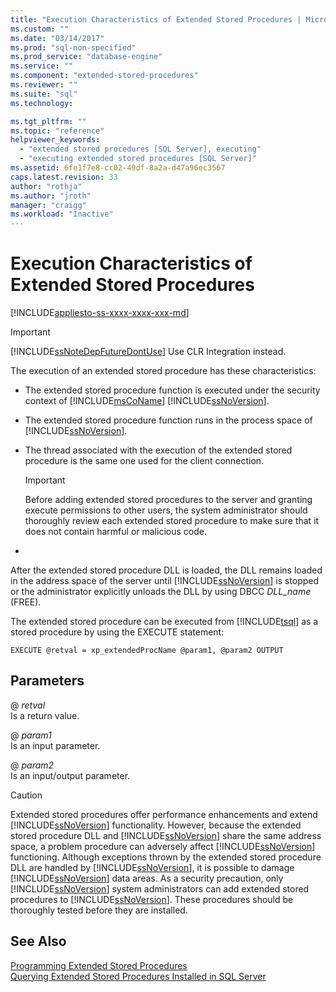 ```yaml
---
title: "Execution Characteristics of Extended Stored Procedures | Microsoft Docs"
ms.custom: ""
ms.date: "03/14/2017"
ms.prod: "sql-non-specified"
ms.prod_service: "database-engine"
ms.service: ""
ms.component: "extended-stored-procedures"
ms.reviewer: ""
ms.suite: "sql"
ms.technology: 

ms.tgt_pltfrm: ""
ms.topic: "reference"
helpviewer_keywords: 
  - "extended stored procedures [SQL Server], executing"
  - "executing extended stored procedures [SQL Server]"
ms.assetid: 6fe1f7e8-cc02-49df-8a2a-d47a96ec3567
caps.latest.revision: 33
author: "rothja"
ms.author: "jroth"
manager: "craigg"
ms.workload: "Inactive"
---
```

# Execution Characteristics of Extended Stored Procedures
[!INCLUDE[appliesto-ss-xxxx-xxxx-xxx-md](../../includes/appliesto-ss-xxxx-xxxx-xxx-md.md)]
    
> [!IMPORTANT]  
>  [!INCLUDE[ssNoteDepFutureDontUse](../../includes/ssnotedepfuturedontuse-md.md)] Use CLR Integration instead.  
  
 The execution of an extended stored procedure has these characteristics:  
  
-   The extended stored procedure function is executed under the security context of [!INCLUDE[msCoName](../../includes/msconame-md.md)] [!INCLUDE[ssNoVersion](../../includes/ssnoversion-md.md)].  
  
-   The extended stored procedure function runs in the process space of [!INCLUDE[ssNoVersion](../../includes/ssnoversion-md.md)].  
  
-   The thread associated with the execution of the extended stored procedure is the same one used for the client connection.  
  
    > [!IMPORTANT]  
    >  Before adding extended stored procedures to the server and granting execute permissions to other users, the system administrator should thoroughly review each extended stored procedure to make sure that it does not contain harmful or malicious code.  
  
-  
  
 After the extended stored procedure DLL is loaded, the DLL remains loaded in the address space of the server until [!INCLUDE[ssNoVersion](../../includes/ssnoversion-md.md)] is stopped or the administrator explicitly unloads the DLL by using DBCC *DLL_name* (FREE).  
  
 The extended stored procedure can be executed from [!INCLUDE[tsql](../../includes/tsql-md.md)] as a stored procedure by using the EXECUTE statement:  
  
```  
EXECUTE @retval = xp_extendedProcName @param1, @param2 OUTPUT  
```  
  
## Parameters  
 @ *retval*  
 Is a return value.  
  
 @ *param1*  
 Is an input parameter.  
  
 @ *param2*  
 Is an input/output parameter.  
  
> [!CAUTION]  
>  Extended stored procedures offer performance enhancements and extend [!INCLUDE[ssNoVersion](../../includes/ssnoversion-md.md)] functionality. However, because the extended stored procedure DLL and [!INCLUDE[ssNoVersion](../../includes/ssnoversion-md.md)] share the same address space, a problem procedure can adversely affect [!INCLUDE[ssNoVersion](../../includes/ssnoversion-md.md)] functioning. Although exceptions thrown by the extended stored procedure DLL are handled by [!INCLUDE[ssNoVersion](../../includes/ssnoversion-md.md)], it is possible to damage [!INCLUDE[ssNoVersion](../../includes/ssnoversion-md.md)] data areas. As a security precaution, only [!INCLUDE[ssNoVersion](../../includes/ssnoversion-md.md)] system administrators can add extended stored procedures to [!INCLUDE[ssNoVersion](../../includes/ssnoversion-md.md)]. These procedures should be thoroughly tested before they are installed.  
  
## See Also  
 [Programming Extended Stored Procedures](../../relational-databases/extended-stored-procedures-programming/database-engine-extended-stored-procedures-programming.md)   
 [Querying Extended Stored Procedures Installed in SQL Server](../../relational-databases/extended-stored-procedures-programming/querying-extended-stored-procedures-installed-in-sql-server.md)  
  
  
